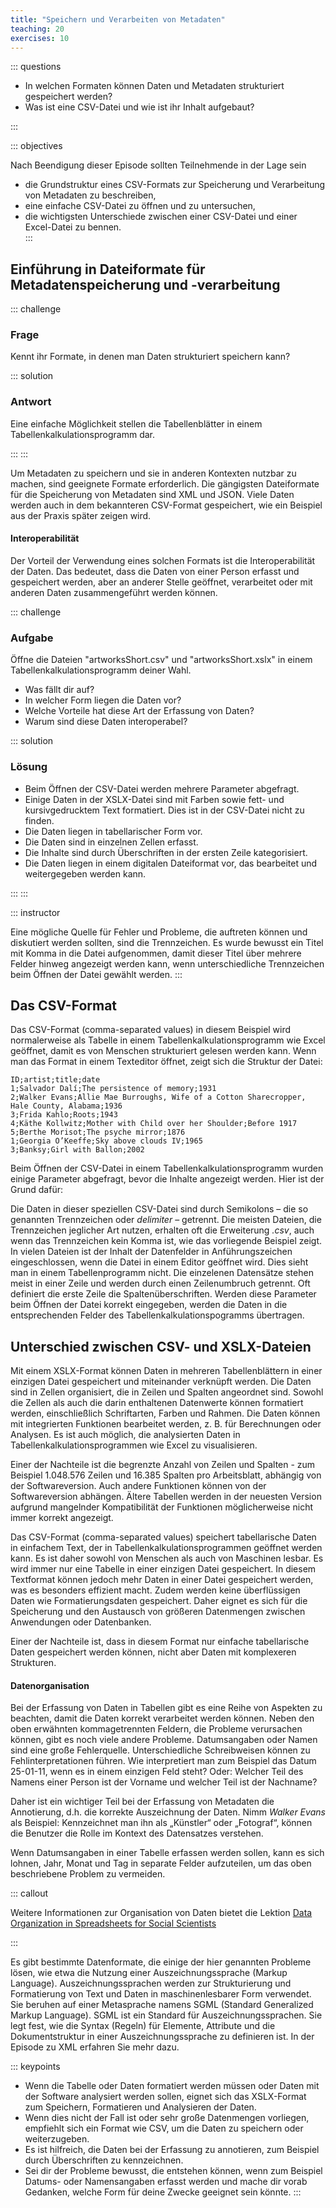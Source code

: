 ```yaml
---
title: "Speichern und Verarbeiten von Metadaten"
teaching: 20
exercises: 10
---
```

::: questions 

- In welchen Formaten können Daten und Metadaten strukturiert gespeichert werden?
- Was ist eine CSV-Datei und wie ist ihr Inhalt aufgebaut?

:::

::: objectives  

Nach Beendigung dieser Episode sollten Teilnehmende in der Lage sein

- die Grundstruktur eines CSV-Formats zur Speicherung und Verarbeitung von Metadaten zu beschreiben, 
- eine einfache CSV-Datei zu öffnen und zu untersuchen,
- die wichtigsten Unterschiede zwischen einer CSV-Datei und einer Excel-Datei zu bennen.  
:::


## Einführung in Dateiformate für Metadatenspeicherung und -verarbeitung

::: challenge

### Frage 
Kennt ihr Formate, in denen man Daten strukturiert speichern kann? 

::: solution

### Antwort
Eine einfache Möglichkeit stellen die Tabellenblätter in einem Tabellenkalkulationsprogramm dar. 

:::
:::

Um Metadaten zu speichern und sie in anderen Kontexten nutzbar zu machen, sind geeignete Formate erforderlich. Die gängigsten Dateiformate für die Speicherung von Metadaten sind XML und JSON. Viele Daten werden auch in dem bekannteren CSV-Format gespeichert, wie ein Beispiel aus der Praxis später zeigen wird.

#### Interoperabilität


Der Vorteil der Verwendung eines solchen Formats ist die Interoperabilität der Daten. Das bedeutet, dass die Daten von einer Person erfasst und gespeichert werden, aber an anderer Stelle geöffnet, verarbeitet oder mit anderen Daten zusammengeführt werden können.

::: challenge

### Aufgabe

Öffne die Dateien "artworksShort.csv" und "artworksShort.xslx" in einem Tabellenkalkulationsprogramm deiner Wahl. 

- Was fällt dir auf?    
- In welcher Form liegen die Daten vor?    
- Welche Vorteile hat diese Art der Erfassung von Daten?   
- Warum sind diese Daten interoperabel?
    
::: solution

### Lösung

- Beim Öffnen der CSV-Datei werden mehrere Parameter abgefragt. 
- Einige Daten in der XSLX-Datei sind mit Farben sowie fett- und kursivgedrucktem Text formatiert. Dies ist in der CSV-Datei nicht zu finden. 
- Die Daten liegen in tabellarischer Form vor.    
- Die Daten sind in einzelnen Zellen erfasst.     
- Die Inhalte sind durch Überschriften in der ersten Zeile kategorisiert.   
- Die Daten liegen in einem digitalen Dateiformat vor, das bearbeitet und weitergegeben werden kann.
    
:::
:::


::: instructor

Eine mögliche Quelle für Fehler und Probleme, die auftreten können und diskutiert werden sollten, sind die Trennzeichen. Es wurde bewusst ein Titel mit Komma in die Datei aufgenommen, damit dieser Titel über mehrere Felder hinweg angezeigt werden kann, wenn unterschiedliche Trennzeichen beim Öffnen der Datei gewählt werden.
:::


## Das CSV-Format  

Das CSV-Format (comma-separated values) in diesem Beispiel wird normalerweise als Tabelle in einem Tabellenkalkulationsprogramm wie Excel geöffnet, damit es von Menschen strukturiert gelesen werden kann. Wenn man das Format in einem Texteditor öffnet, zeigt sich die Struktur der Datei:  

```
ID;artist;title;date
1;Salvador Dalí;The persistence of memory;1931
2;Walker Evans;Allie Mae Burroughs, Wife of a Cotton Sharecropper, Hale County, Alabama;1936
3;Frida Kahlo;Roots;1943
4;Käthe Kollwitz;Mother with Child over her Shoulder;Before 1917
5;Berthe Morisot;The psyche mirror;1876
1;Georgia O’Keeffe;Sky above clouds IV;1965
3;Banksy;Girl with Ballon;2002
```

Beim Öffnen der CSV-Datei in einem Tabellenkalkulationsprogramm wurden einige Parameter abgefragt, bevor die Inhalte angezeigt werden. Hier ist der Grund dafür:  

Die Daten in dieser speziellen CSV-Datei sind durch Semikolons – die so genannten Trennzeichen oder *delimiter* – getrennt. Die meisten Dateien, die Trennzeichen jeglicher Art nutzen, erhalten oft die Erweiterung *.csv*, auch wenn das Trennzeichen kein Komma ist, wie das vorliegende Beispiel zeigt. In vielen Dateien ist der Inhalt der Datenfelder in Anführungszeichen eingeschlossen, wenn die Datei in einem Editor geöffnet wird. Dies sieht man in einem Tabellenprogramm nicht. Die einzelenen Datensätze stehen meist in einer Zeile und werden durch einen Zeilenumbruch getrennt. Oft definiert die erste Zeile die Spaltenüberschriften. Werden diese Parameter beim Öffnen der Datei korrekt eingegeben, werden die Daten in die entsprechenden Felder des Tabellenkalkulationspogramms übertragen.  

## Unterschied zwischen CSV- und XSLX-Dateien


Mit einem XSLX-Format können Daten in mehreren Tabellenblättern in einer einzigen Datei gespeichert und miteinander verknüpft werden. Die Daten sind in Zellen organisiert, die in Zeilen und Spalten angeordnet sind. Sowohl die Zellen als auch die darin enthaltenen Datenwerte können formatiert werden, einschließlich Schriftarten, Farben und Rahmen. Die Daten können mit integrierten Funktionen bearbeitet werden, z. B. für Berechnungen oder Analysen. Es ist auch möglich, die analysierten Daten in Tabellenkalkulationsprogrammen wie Excel zu visualisieren.

Einer der Nachteile ist die begrenzte Anzahl von Zeilen und Spalten - zum Beispiel 1.048.576 Zeilen und 16.385 Spalten pro Arbeitsblatt, abhängig von der Softwareversion. Auch andere Funktionen können von der Softwareversion abhängen. Ältere Tabellen werden in der neuesten Version aufgrund mangelnder Kompatibilität der Funktionen möglicherweise nicht immer korrekt angezeigt.

Das CSV-Format (comma-separated values) speichert tabellarische Daten in einfachem Text, der in Tabellenkalkulationsprogrammen geöffnet werden kann. Es ist daher sowohl von Menschen als auch von Maschinen lesbar. Es wird immer nur eine Tabelle in einer einzigen Datei gespeichert. In diesem Textformat können jedoch mehr Daten in einer Datei gespeichert werden, was es besonders effizient macht. Zudem werden keine überflüssigen Daten wie Formatierungsdaten gespeichert. Daher eignet es sich für die Speicherung und den Austausch von größeren Datenmengen zwischen Anwendungen oder Datenbanken.

Einer der Nachteile ist, dass in diesem Format nur einfache tabellarische Daten gespeichert werden können, nicht aber Daten mit komplexeren Strukturen.


#### Datenorganisation

Bei der Erfassung von Daten in Tabellen gibt es eine Reihe von Aspekten zu beachten, damit die Daten korrekt verarbeitet werden können. Neben den oben erwähnten kommagetrennten Feldern, die Probleme verursachen können, gibt es noch viele andere Probleme. Datumsangaben oder Namen sind eine große Fehlerquelle. Unterschiedliche Schreibweisen können zu Fehlinterpretationen führen. Wie interpretiert man zum Beispiel das Datum 25-01-11, wenn es in einem einzigen Feld steht? Oder: Welcher Teil des Namens einer Person ist der Vorname und welcher Teil ist der Nachname?

Daher ist ein wichtiger Teil bei der Erfassung von Metadaten die Annotierung, d.h. die korrekte Auszeichnung der Daten. Nimm *Walker Evans* als Beispiel: Kennzeichnet man ihn als „Künstler“ oder „Fotograf“, können die Benutzer die Rolle im Kontext des Datensatzes verstehen. 

Wenn Datumsangaben in einer Tabelle erfassen werden sollen, kann es sich lohnen, Jahr, Monat und Tag in separate Felder aufzuteilen, um das oben beschriebene Problem zu vermeiden. 

::: callout

Weitere Informationen zur Organisation von Daten bietet die Lektion [Data Organization in Spreadsheets for Social Scientists](https://datacarpentry.github.io/spreadsheets-socialsci/)

:::  

Es gibt bestimmte Datenformate, die einige der hier genannten Probleme lösen, wie etwa die Nutzung einer Auszeichnungssprache (Markup Language). Auszeichnungssprachen werden zur Strukturierung und Formatierung von Text und Daten in maschinenlesbarer Form verwendet. Sie beruhen auf einer Metasprache namens SGML (Standard Generalized Markup Language). SGML ist ein Standard für Auszeichnungssprachen. Sie legt fest, wie die Syntax (Regeln) für Elemente, Attribute und die Dokumentstruktur in einer Auszeichnungssprache zu definieren ist. In der Episode zu XML erfahren Sie mehr dazu. 

::: keypoints

* Wenn die Tabelle oder Daten formatiert werden müssen oder Daten mit der Software analysiert werden sollen, eignet sich das XSLX-Format zum Speichern, Formatieren und Analysieren der Daten.    
* Wenn dies nicht der Fall ist oder sehr große Datenmengen vorliegen, empfiehlt sich ein Format wie CSV, um die Daten zu speichern oder weiterzugeben.    
* Es ist hilfreich, die Daten bei der Erfassung zu annotieren, zum Beispiel durch Überschriften zu kennzeichnen.   
* Sei dir der Probleme bewusst, die entstehen können, wenn zum Beispiel Datums- oder Namensangaben erfasst werden und mache dir vorab Gedanken, welche Form für deine Zwecke geeignet sein könnte.
:::
